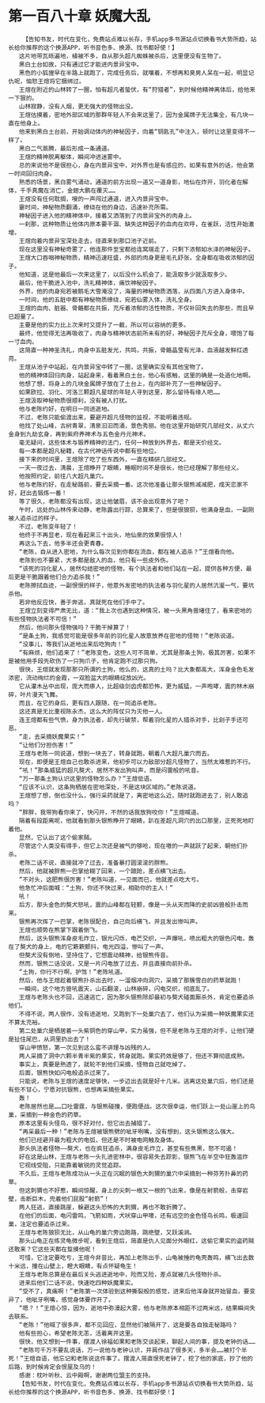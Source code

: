 # 第一百八十章 妖魔大乱
        【告知书友，时代在变化，免费站点难以长存，手机app多书源站点切换看书大势所趋，站长给你推荐的这个换源APP，听书音色多、换源、找书都好使！】
       这片地带瓦砾遍地，植被不多，自从那头超凡蜘蛛被杀后，这里便没有生物了。
       黑白土台如故，只有通过它才能进内景异宝中。
       黑色的小狐狸早在半路上就跑了，完成任务后，就嚷着，不想再和臭男人呆在一起，明显记仇呢，恼怒王煊将它捆绑过。
       王煊在附近的山林转了一圈，怕有超凡者蛰伏，有“狩猎者”，到时候他精神离体后，给他来一下狠的。
       山林寂静，没有人烟，更无强大的怪物出没。
       王煊估摸着，密地外部区域的那群年轻人不会来这里了，因为金属牌子无法集全，有几块一直在他身上。
       他来到黑白土台前，开始调动体内的神秘因子，向着“钥匙孔”中注入，顿时让这里变得不一样了。
       黑白二气蒸腾，最后形成一条通道。
       王煊的精神脱离躯体，瞬间冲进迷雾中。
       总的来说他不是很担心，身在内景异宝中，对外界也是有感应的，如果有意外的话，他会第一时间回归肉身。
       熟悉的场景，黑白雾气涌动，通道的前方出现一道又一道身影，地仙在炸开，羽化者在解体，千手真魔在消亡，金翅大鹏在覆灭……
       王煊没有任何耽搁，嗖的一声闯过通道，进入内景异宝中。
       霎时间，神秘物质翻涌，缭绕在他的身边，迅速补充所需。
       神秘因子进入他的精神体中，接着又洒落到了内景异宝外的肉身上。
       一刹那，这种物质让他体内原本要干涸、缺失这种因子的血肉在欢呼，在雀跃，活性开始激增。
       王煊向着内景异宝深处走去，径直来到那口池子近前。
       现在这里没有神秘奇雾了，他连那件至宝都给连窝端走了，只剩下浓郁如水泽的神秘因子。
       王煊大口吞咽神秘物质，精神迅速旺盛，外部的肉身更是毛孔舒张，全身都在吸收浓郁的因子。
       他知道，这是他最后一次来这里了，以后没什么机会了，能汲取多少就汲取多少。
       最后，他干脆进入池中，洗礼精神体，痛饮神秘因子。
       外界，他的肉身宛若被鹅毛大雪淹没了，海量的神秘物质洒落，从四面八方进入身体中。
       一时间，他的五脏中都有神秘物质缭绕，宛若仙雾入体，洗礼全身。
       王煊的血肉、脏器、骨骼都在共振，充斥着浓郁的活性物质，不仅补回失去的那些，而且早已超量了。
       主要是他的实力比上次来时又提升了一截，所以可以容纳的更多。
       最终，他觉得无法再吸收了，肉身与精神状态前所未有的好，神秘因子充斥全身，喂饱了每一寸血肉。
       这简直一种神圣洗礼，肉身中五脏发光，共鸣，共振，骨骼晶莹有光泽，血液越发鲜红透亮。
       王煊从池子中站起，在内景异宝中转了一圈，这里确实没有其他宝物了。
       他的精神体回归肉身，站起身来，看着黑白土台，他心有感触，这里的确是一处造化地啊。
       他想了想，将身上的几块金属牌子放在了土台上，在内部补充了一些神秘因子。
       如果欧拉、羽化、河洛三颗超凡星球的年轻人寻到这里，那么留待有缘人吧……
       王煊汲取神秘物质很顺利，没有被人打扰。
       他与老陈约好，在明日一同进逝地。
       不过，老陈只能偷渡出来，要避开超凡怪物的监视，不能明着违规。
       他找了处山峰，古树青翠，清泉汩汩而涌，景色秀丽。他在这里开始研究几部经文，从丈六金身到九劫玄身，再到紫府养神术与五色金丹元神术。
       毫无疑问，这些体术与锻养精神的法门，任何一种放到外界去，都是天价经文。
       每一本都是超凡秘籍，在古代神话传说中都有些地位。
       接下来的时间里，王煊除了吃了些东西外，一直在精研几部经文。
       一天一夜过去，清晨，王煊睁开了眼睛，睡眠时间不是很长，他已经理解了那些经义。
       他按照约定，前往八大超凡巢穴。
       他与老陈约好，在走秘路前，要去采摘一番。这次他准备让那头银熊减减肥，成天恋家不好，赶出去锻炼一番！
       等了很久，老陈都没有出现，这让他皱眉，该不会出现意外了吧？
       午时，远处的山林传来动静，老陈露出行踪，总算来了，但是很狼狈，他满身是血，一副刚被人追杀过的样子。
       不过，老陈变年轻了！
       他终于不再显老，现在看起来三十出头，地仙泉的效果很惊人！
       再这么下去，他多半还会更青春。
       “老陈，自从进入密地，为什么每次见到你都在流血，都在被人追杀？”王煊看向他。
       老陈到也不要紧，大多都是敌人的血，他只有一些皮外伤。
       “该死的羽化星人，居然勾结密地的怪物，有个执法者和他们站在一起，提供各种方便，最后更是干脆跟着他们合力追杀我！”
       老陈擦拭血迹，一副恨恨的样子，他意外发密地的执法者与羽化星的人居然沆瀣一气，要坑杀他。
       若非他反应快，善于奔逃，真就死在他们手中了。
       王煊立刻变得严肃无比，道：“我上次也遇到这种情况，被一头黑角兽堵住了，看来密地的有些怪物执法者不可信！”
       然后，他问那头怪物强吗？干脆干掉算了！
       “是条土狗，我感觉可能是很多年前的羽化星人故意放养在密地的怪物！”老陈说道。
       “没事儿，等我们从逝地出来后吃狗肉！”
       “有麻烦，他们追来了！”老陈变色，这些人可不简单，尤其是那条土狗，极其厉害，如果不是被他用手段先砍伤了一只狗爪子，他肯定跑不过那只狗。
       很快，王煊就发现那那只所谓的土狗，他么的，这真的土吗？比大象都高大，浑身金色毛发浓密，流动绚烂的金霞，一双脸盆大的眼睛绽放凶光。
       它从灌木丛中出现，庞大而瘆人，比超级剑齿虎都恐怖，更为威猛，一声咆哮，震的林木崩碎，叶片漫天飞舞。
       而且，在它的身后，更有四人跟随，在一同追杀老陈。
       这还真是无比重视陈永杰，这么大的阵仗只为灭他一人。
       连王煊都有些气愤，身为执法者，却先行破禁，帮着羽化星的人猎杀对手，比刽子手还可恶。
       “走，去采摘妖魔果实！”
       “让他们分担伤害！”
       王煊与老陈一同说道，想到一块去了，转身就跑，朝着八大超凡巢穴而去。
       现在，即便是王煊自己也敢杀进来，他初步可以力敌部分超凡怪物了，当然太难惹的不行。
       “吼！”那条威猛的超凡獒犬，居然不发出狗叫声，而是闷雷般的吼音。
       “万一那条土狗认识这里的怪物怎么办？”王煊低语。
       “应该不认识，这条狗栖居在密地深处，不是这块区域的。”老陈说道。
       王煊想了想，倒也没什么，强行采药就是了，离密地这么近，随时就跑进去了，别人敢追吗？
       “胖胖，我带狗看你来了，快闪开，不然的话我放狗咬你！”王煊喊道。
       隔着有段距离呢，他就看到那头银熊睁开了眼睛，趴在差超凡洞穴的出口那里，正死死地盯着他。
       显然，它认出了这个偷家贼。
       尽管这个人类没有得手，但它上次还是被气的够呛，现在嗷的一声就跃了起来，朝他们扑杀。
       老陈二话不说，直接就冲了过去，准备暴打圆滚滚的胖熊。
       然后，他就被胖熊一巴掌给糊了回来，一个踉跄，差点横飞出去。
       “不对头，这肥熊很厉害！”老陈叫道，一见面而已，他就差点吃大亏。
       他急忙冲后面喊：“土狗，你还不快过来，相助你的主人！”
       吼！
       后方，那头金色的獒犬怒吼，震的山峰都在轻颤，像是一头从天而降的史前凶兽般扑击而来。
       银熊再次挥了一巴掌，老陈很配合，自己向后横飞，并且发出惨叫声。
       王煊也顺势在熊掌下跟着倒飞。
       然后，这头银熊浑身皮毛炸立，银光闪烁，电芒交织，一声爆吼，喷出粗大的银色闪电，轰在了獒犬的身上，电的它簌簌颤抖，电光四溢，惨叫了一声。
       但獒犬没有倒地，坚持住了，它想震动精神，给银熊传音。
       然而，银熊二话没说，又是一片闪电放了过去，并且直接向前扑杀。
       “土狗，你行不行啊，护驾！”老陈吼道。
       然后，他与王煊趁着银熊扑杀出去时，一溜烟冲向洞穴，采摘了那簇雪白的药草就跑！
       一瞬间，这个地方兽吼震天，山石翻滚，山林崩碎，闪电交织，彻底乱了。
       王煊与老陈头也不回，迅速逃亡，因为那头银熊除却最初与獒犬碰面厮杀外，肯定也要追杀他们。
       不得不说，两人很作，没有进逝地，又跑到下一处巢穴去了，他们认为采摘一种妖魔果实还不算太充裕。
       第二处巢穴是栖居着一头紫铜色的穿山甲，实力虽强，但不是老陈与王煊的对手，让他们硬是扯住尾巴，从洞里扔出去了！
       穿山甲愤怒，第一次见到这么蛮不讲理与凶残的人。
       两人采摘了洞中六颗半青半紫的果实，转身就跑。果实药效是够了，但还不算彻底成熟。
       事实上，真要是熟透了，就轮不到他们采摘，怪物自己就吃掉了。
       后面，银熊快如闪电般追杀过来了。
       只能说，老陈与王煊的速度足够快，一步迈出去就是好十几米。逃离这处巢穴后，他们还是有些不甘心，宁愿对抗银熊，也想再采摘些果实。
       轰！
       老陈居然也是……口吐雷霆，与银熊碰撞，便跑便战。这次很幸运，他们跃上一处山崖上的鸟巢，采摘到一种金色的药草。
       原本这里有头怪鸟，很不好对付，但它出去捕猎了。
       “再采最后一种！”老陈与王煊被银熊劈的呲牙咧嘴，没有想到，这头银熊这么强大。
       他们已经避开最为粗大的电弧，但还是不时被电网触及身体。
       那头执法者怪物——獒犬，也在疯狂追杀，满身皮毛炸立，甚至有些焦黑，怒不可遏！
       好在这是山林，王煊与老陈一头扎进密林中，很容易失去踪影，银熊飞在半空中狂轰滥炸
       它视线受阻，只能靠着敏锐的灵觉追踪。
       不久后，王煊与老陈成功从一头正在沉眠的银色大刺猬的巢穴中采摘到一种芬芳扑鼻的药草。
       但这刺猬也不好惹，瞬间惊醒，身上的尖刺一根又一根的飞出来，像是在射箭般，击穿岩壁，击断巨木，兜着他们屁股“射箭”！
       两人狂逃，直接跳崖，躲避这头恐怖的大刺猬，再也不敢折腾了。
       在他们的后面，电闪雷鸣，飞箭如雨，犬吠穿山甲嚎，还有远空的金色怪鸟长鸣，极速回巢，注定也要追杀过来。
       王煊与老陈狼狈无比，从山龟的巢穴旁边跑路，跳绝壁，又跃溪涧。
       那头山龟正在练灵龟微步呢，看到王煊后，简直是仇人见面分外眼红，这偷它果实的盗药贼还敢来？它这些天都在踅摸他呢！
       可惜，它注定要吃亏，王煊今非昔比，再加上老陈出手，山龟被捶的龟壳轰鸣，横飞出去数十米远，撞在山壁上，瞪大眼睛，有点怀疑龟生！
       王煊与老陈总算是在最后关头逃进逝地中，险而又险，差点就被几头怪物扑杀。
       进来后他们二话不说，快速吃四种妖魔果实。
       “受不了，真痛啊！”老陈第一次体验到这种撕裂般的感觉，进来后他浑身就开始冒血，要变异了，他呲牙咧嘴，感觉身体要炸开了。
       “嗯？！”王煊心惊，因为，逝地中弥漫起大雾，他与老陈原本相距不过两米远，结果瞬间失去联系。
       “老陈！”他喊了很多声，都不见回应，显然他们被隔开了，这是要各自独走秘路吗？
       他有些担心，希望老陈无恙，活着离开这里。
       很快，他又想到一件事，摆渡人徐福如果和老陈交谈起来，聊起人间的事，提及老钟的话……
       “老陈可千万不要乱说话，万一说他与老钟认识，并肩作战了很多天，多半会……被打个半死！”王煊自语，他忘记和老陈说这件事了。摆渡人简直恨死老钟了，挖了他的家底，抄了他的后路，到时候肯定会恨屋及乌的！
       感谢：枕叶听秋、云中殿啊，谢谢两位盟主的支持。
       【告知书友，时代在变化，免费站点难以长存，手机app多书源站点切换看书大势所趋，站长给你推荐的这个换源APP，听书音色多、换源、找书都好使！】